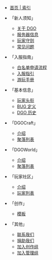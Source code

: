 <!-- _sidebar -->

  - [首页 | 索引](index)

- 「新人须知」
  - [关于 DGO](notice/about)
  - [服务器信息](notice/server)
  - [玩家守则](notice/rules)
  - [常见问题](notice/question)

- 「入服指南」
  - [白名单申请流程](guide/apply.md)
  - [入服指引](guide/join)
  - [游玩手册](guide/play)

- 「基本信息」
  - [玩家头衔](information/playerTitle)
  - [BUG 定义](information/bugDefinition)
  - [DGO 历史](information/DGOHistory) 

- 「DGOCraft」
  - [介绍](DGOCraft/introduce)
  - [聚落列表](DGOCraft/list)

- 「DGOWorld」
  - [介绍](DGOWorld/introduce)
  - [聚落列表](DGOWorld/list)

- 「玩家社区」
  - [介绍](players/introduce)
  - [玩家列表](players/list)

- 「创作」
  - [模板](creation/template)

- 「其他」
  - [联系我们](other/contact)
  - [捐助我们](other/donate)
  - [加入创作组](other/joinCreation)
  - [加入管理组](other/joinManagement)
